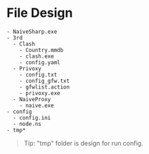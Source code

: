 ﻿# File Design

```
- NaiveSharp.exe
- 3rd
  - Clash
    - Country.mmdb
    - clash.exe
    - config.yaml
  - Privoxy
    - config.txt
    - config_gfw.txt
    - gfwlist.action
    - privoxy.exe
  - NaiveProxy
    - naive.exe
- config
  - config.ini
  - node.ns
- tmp*
```

> Tip: "tmp" folder is design for run config.
